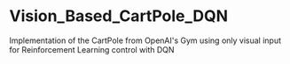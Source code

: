 # Vision_Based_CartPole_DQN
Implementation of the CartPole from OpenAI's Gym using only visual input for Reinforcement Learning control with DQN
